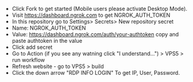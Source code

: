 + Click Fork to get started (Mobile users please activate Desktop Mode).
+ Visit https://dashboard.ngrok.com to get NGROK_AUTH_TOKEN
+ In this repository go to Settings> Secrets> New repository secret
+ Name: NGROK_AUTH_TOKEN
+ Value: https://dashboard.ngrok.com/auth/your-authtoken copy and paste authtoken in the value
+ Click add secret
+ Go to Action (if you see any watning click "I understand...") > VPS5 > run workflow
+ Refresh website - go to VPS5 > build
+ Click the down arrow "RDP INFO LOGIN" To get IP, User, Password.
